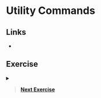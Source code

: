 # Utility Commands

## Links

- 

## Exercise

<details>
  <summary><b></b></summary>
</details>

> **[Next Exercise](./5-debug.md)**